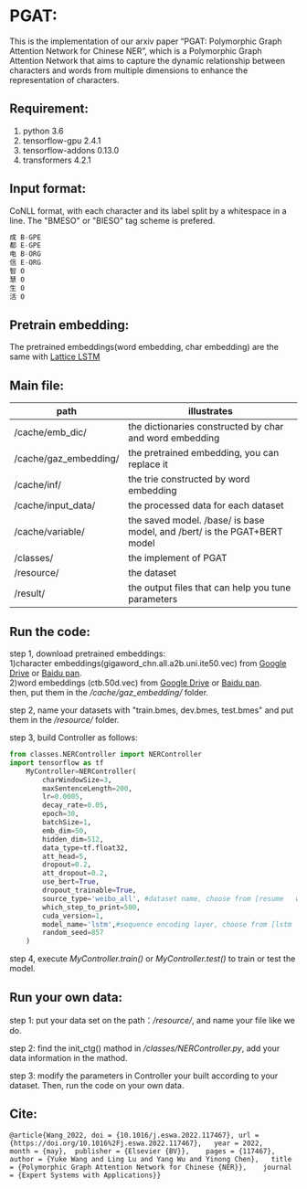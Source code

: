﻿# PGAT:
This is the implementation of our arxiv paper “PGAT: Polymorphic Graph Attention Network for Chinese NER”, which is a Polymorphic Graph Attention Network that aims to capture the dynamic relationship between characters and words from multiple dimensions to enhance the representation of characters.

## Requirement:
1.  python 3.6
2.  tensorflow-gpu 2.4.1
3.  tensorflow-addons  0.13.0
4.  transformers 4.2.1 
## Input format:
CoNLL format, with each character and its label split by a whitespace in a line. The "BMESO" or "BIESO" tag scheme is prefered.
```python
成 B-GPE
都 E-GPE
电 B-ORG
信 E-ORG
智 O
慧 O
生 O
活 O
```

## Pretrain embedding:
The pretrained embeddings(word embedding, char embedding) are the same with [Lattice LSTM](https://aclanthology.org/P18-1144/)
## Main file:

path | illustrates
---- | -----
/cache/emb_dic/ |  the dictionaries constructed by  char and word embedding
/cache/gaz_embedding/ | the pretrained embedding, you can replace it 
 /cache/inf/ | the trie constructed by word embedding
/cache/input_data/ | the processed data for each dataset 
/cache/variable/| the saved model. /base/ is base model, and /bert/ is the PGAT+BERT model
/classes/ |  the implement of PGAT
/resource/ | the dataset 
 /result/ | the output files that can help you tune parameters 
## Run the code:
step 1, download pretrained embeddings:  
1)character embeddings(gigaword_chn.all.a2b.uni.ite50.vec) from [Google Drive](https://drive.google.com/file/d/1_Zlf0OAZKVdydk7loUpkzD2KPEotUE8u/view?usp=sharing) or [Baidu pan](https://pan.baidu.com/s/1pLO6T9D).  
2)word embeddings (ctb.50d.vec) from [Google Drive](https://drive.google.com/file/d/1K_lG3FlXTgOOf8aQ4brR9g3R40qi1Chv/view?usp=sharing) or [Baidu pan](https://pan.baidu.com/s/1pLO6T9D).  
        then, put them in the */cache/gaz_embedding/* folder. 
        
step 2, name your datasets with "train.bmes, dev.bmes, test.bmes" and put them in the */resource/*  folder.

step 3, build Controller as follows:
```python
from classes.NERController import NERController
import tensorflow as tf
    MyController=NERController(
        charWindowSize=3,
        maxSentenceLength=200,
        lr=0.0005,
        decay_rate=0.05,
        epoch=30,
        batchSize=1,
        emb_dim=50,
        hidden_dim=512,
        data_type=tf.float32,
        att_head=5,
        dropout=0.2,
        att_dropout=0.2,
        use_bert=True,
        dropout_trainable=True,
        source_type='weibo_all', #dataset name, choose from [resume   weibo_all  ontonote  ecommerce]
        which_step_to_print=500,
        cuda_version=1,
        model_name='lstm',#sequence encoding layer, choose from [lstm  cnn  transformer]
        random_seed=857
    )
```
	
step 4, execute *MyController.train()* or *MyController.test()* to train or test the model.
## Run your own data:
step 1: put your data set on the path：*/resource/*, and name your file like we do.
 
step 2: find the init_ctg() mathod in  */classes/NERController.py*, add your data information in the mathod.

step 3: modify the parameters in Controller your built according to your dataset. Then, run the code on your own data.

## Cite:
	@article{Wang_2022,	doi = {10.1016/j.eswa.2022.117467},	url = {https://doi.org/10.1016%2Fj.eswa.2022.117467},	year = 2022,	month = {may},	publisher = {Elsevier {BV}},	pages = {117467},	author = {Yuke Wang and Ling Lu and Yang Wu and Yinong Chen},	title = {Polymorphic Graph Attention Network for Chinese {NER}},	journal = {Expert Systems with Applications}}
